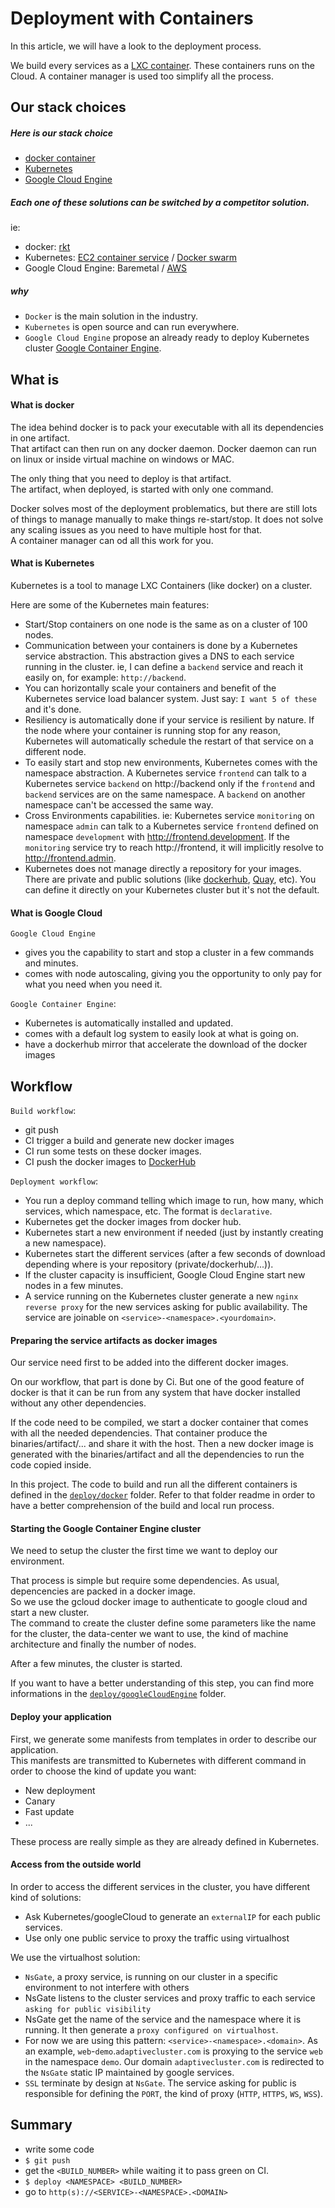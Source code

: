 # Deployment with Containers

In this article, we will have a look to the deployment process.

We build every services as a [LXC container](https://linuxcontainers.org/). These containers runs on the Cloud. A container manager is used too simplify all the process.

## Our stack choices

##### Here is our stack choice

- [docker container](https://www.docker.com/)
- [Kubernetes](http://Kubernetes.io/)
- [Google Cloud Engine](https://cloud.google.com/compute/)

##### Each one of these solutions can be switched by a competitor solution.

ie:
- docker: [rkt](https://coreos.com/rkt/docs/latest/)
- Kubernetes: [EC2 container service](http://docs.aws.amazon.com/AmazonECS/latest/developerguide/Welcome.html) / [Docker swarm](https://docs.docker.com/swarm/)
- Google Cloud Engine: Baremetal / [AWS](https://aws.amazon.com/) 

##### why

- `Docker` is the main solution in the industry.
- `Kubernetes` is open source and can run everywhere.
- `Google Cloud Engine` propose an already ready to deploy Kubernetes cluster [Google Container Engine](https://cloud.google.com/container-engine/). 

## What is

#### What is docker

The idea behind docker is to pack your executable with all its dependencies in one artifact.   
That artifact can then run on any docker daemon. Docker daemon can run on linux or inside virtual machine on windows or MAC.

The only thing that you need to deploy is that artifact.  
The artifact, when deployed, is started with only one command.

Docker solves most of the deployment problematics, but there are still lots of things to manage manually to make things re-start/stop. It does not solve any scaling issues as you need to have multiple host for that.  
A container manager can od all this work for you.

#### What is Kubernetes

Kubernetes is a tool to manage LXC Containers (like docker) on a cluster.

Here are some of the Kubernetes main features:
- Start/Stop containers on one node is the same as on a cluster of 100 nodes.
- Communication between your containers is done by a Kubernetes service abstraction. This abstraction gives a DNS to each service running in the cluster. ie, I can define a `backend` service and reach it easily on, for example: `http://backend`.
- You can horizontally scale your containers and benefit of the Kubernetes service load balancer system. Just say: `I want 5 of these` and it's done.
- Resiliency is automatically done if your service is resilient by nature. If the node where your container is running stop for any reason, Kubernetes will automatically schedule the restart of that service on a different node.
- To easily start and stop new environments, Kubernetes comes with the namespace abstraction. A Kubernetes service `frontend` can talk to a Kubernetes service `backend` on http://backend only if the `frontend` and `backend` services are on the same namespace. A `backend` on another namespace can't be accessed the same way.
- Cross Environments capabilities. ie: Kubernetes service `monitoring` on namespace `admin` can talk to a Kubernetes service `frontend` defined on namespace `development` with http://frontend.development. If the `monitoring` service try to reach http://frontend, it will implicitly resolve to http://frontend.admin. 
- Kubernetes does not manage directly a repository for your images. There are private and public solutions (like [dockerhub](http://hub.docker.com), [Quay](http://quay.io), etc). You can define it directly on your Kubernetes cluster but it's not the default.

#### What is Google Cloud

`Google Cloud Engine` 
- gives you the capability to start and stop a cluster in a few commands and minutes.  
- comes with node autoscaling, giving you the opportunity to only pay for what you need when you need it.  

`Google Container Engine`:
- Kubernetes is automatically installed and updated.
- comes with a default log system to easily look at what is going on. 
- have a dockerhub mirror that accelerate the download of the docker images 

## Workflow

`Build workflow`:
- git push
- CI trigger a build and generate new docker images
- CI run some tests on these docker images.
- CI push the docker images to [DockerHub](https://hub.docker.com/u/adaptivetrader/dashboard/)

`Deployment workflow`:
- You run a deploy command telling which image to run, how many, which services, which namespace, etc. The format is `declarative`.
- Kubernetes get the docker images from docker hub.
- Kubernetes start a new environment if needed (just by instantly creating a new namespace).
- Kubernetes start the different services (after a few seconds of download depending where is your repository (private/dockerhub/...)).
- If the cluster capacity is insufficient, Google Cloud Engine start new nodes in a few minutes.
- A service running on the Kubernetes cluster generate a new `nginx reverse proxy` for the new services asking for public availability. The service are joinable on `<service>-<namespace>.<yourdomain>`.

#### Preparing the service artifacts as docker images

Our service need first to be added into the different docker images.

On our workflow, that part is done by Ci. But one of the good feature of docker is that it can be run from any system that have docker installed without any other dependencies.

If the code need to be compiled, we start a docker container that comes with all the needed dependencies. That container produce the binaries/artifact/... and share it with the host. Then a new docker image is generated with the binaries/artifact and all the dependencies to run the code copied inside.

In this project. The code to build and run all the different containers is defined in the [`deploy/docker`](../../deploy/docker) folder. Refer to that folder readme in order to have a better comprehension of the build and local run process.


#### Starting the Google Container Engine cluster

We need to setup the cluster the first time we want to deploy our environment.  

That process is simple but require some dependencies. As usual, depencencies are packed in a docker image.    
So we use the gcloud docker image to authenticate to google cloud and start a new cluster.  
The command to create the cluster define some parameters like the name for the cluster, the data-center we want to use, the kind of machine architecture and finally the number of nodes.  

After a few minutes, the cluster is started.

If you want to have a better understanding of this step, you can find more informations in the [`deploy/googleCloudEngine`](../../deploy/googleCloudEngine) folder.

#### Deploy your application

First, we generate some manifests from templates in order to describe our application.  
This manifests are transmitted to Kubernetes with different command in order to choose the kind of update you want:

- New deployment
- Canary
- Fast update
- ...

These process are really simple as they are already defined in Kubernetes. 

#### Access from the outside world

In order to access the different services in the cluster, you have different kind of solutions:

- Ask Kubernetes/googleCloud to generate an `externalIP` for each public services.
- Use only one public service to proxy the traffic using virtualhost

We use the virtualhost solution:

- `NsGate`, a proxy service, is running on our cluster in a specific environment to not interfere with others
- NsGate listens to the cluster services and proxy traffic to each service `asking for public visibility`
- NsGate get the name of the service and the namespace where it is running. It then generate a `proxy configured on virtualhost`.
- For now we are using this pattern: `<service>-<namespace>.<domain>`. As an example, `web`-`demo`.`adaptivecluster.com` is proxying to the service `web` in the namespace `demo`. Our domain `adaptivecluster.com` is redirected to the `NsGate` static IP maintained by google services.  
- `SSL` terminate by design at `NsGate`. The service asking for public is responsible for defining the `PORT`, the kind of proxy (`HTTP`, `HTTPS`, `WS`, `WSS`). 

## Summary

- write some code
- `$ git push`
- get the `<BUILD_NUMBER>` while waiting it to pass green on CI. 
- `$ deploy <NAMESPACE> <BUILD_NUMBER>`
- go to `http(s)://<SERVICE>-<NAMESPACE>.<DOMAIN>` 
